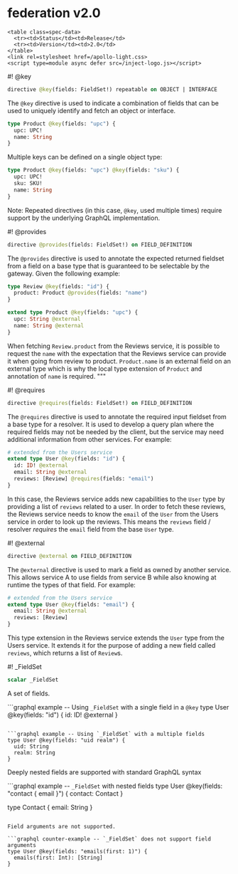 # federation v2.0

```raw html
<table class=spec-data>
  <tr><td>Status</td><td>Release</td>
  <tr><td>Version</td><td>2.0</td>
</table>
<link rel=stylesheet href=/apollo-light.css>
<script type=module async defer src=/inject-logo.js></script>
```

#! @key

```graphql definition
directive @key(fields: FieldSet!) repeatable on OBJECT | INTERFACE
```

The `@key` directive is used to indicate a combination of fields that can be used to uniquely identify and fetch an object or interface.

```graphql example -- using {@key}
type Product @key(fields: "upc") {
  upc: UPC!
  name: String
}
```

Multiple keys can be defined on a single object type:

```graphql example -- defining multiple {@key}s
type Product @key(fields: "upc") @key(fields: "sku") {
  upc: UPC!
  sku: SKU!
  name: String
}
```

Note: Repeated directives (in this case, `@key`, used multiple times) require support by the underlying GraphQL implementation.


#! @provides

```graphql definition
directive @provides(fields: FieldSet!) on FIELD_DEFINITION
```

The `@provides` directive is used to annotate the expected returned fieldset from a field on a base type that is guaranteed to be selectable by the gateway. Given the following example:

```graphql example -- using {@provides}
type Review @key(fields: "id") {
  product: Product @provides(fields: "name")
}

extend type Product @key(fields: "upc") {
  upc: String @external
  name: String @external
}
```

When fetching `Review.product` from the Reviews service, it is possible to request the `name` with the expectation that the Reviews service can provide it when going from review to product. `Product.name` is an external field on an external type which is why the local type extension of `Product` and annotation of `name` is required.
"""

#! @requires

```graphql definition
directive @requires(fields: FieldSet!) on FIELD_DEFINITION
```

The `@requires` directive is used to annotate the required input fieldset from a base type for a resolver. It is used to develop a query plan where the required fields may not be needed by the client, but the service may need additional information from other services. For example:

```graphql example -- using {@requires}
# extended from the Users service
extend type User @key(fields: "id") {
  id: ID! @external
  email: String @external
  reviews: [Review] @requires(fields: "email")
}
```

In this case, the Reviews service adds new capabilities to the `User` type by providing a list of `reviews` related to a user. In order to fetch these reviews, the Reviews service needs to know the `email` of the `User` from the Users service in order to look up the reviews. This means the `reviews` field / resolver *requires* the `email` field from the base `User` type.

#! @external

```graphql definition
directive @external on FIELD_DEFINITION
```

The `@external` directive is used to mark a field as owned by another service. This allows service A to use fields from service B while also knowing at runtime the types of that field. For example:

```graphql example -- using {@external}
# extended from the Users service
extend type User @key(fields: "email") {
  email: String @external
  reviews: [Review]
}
```

This type extension in the Reviews service extends the `User` type from the Users service. It extends it for the purpose of adding a new field called `reviews`, which returns a list of `Review`s.

#! _FieldSet

```graphql definition
scalar _FieldSet
```

A set of fields. 

```graphql example -- Using `_FieldSet` with a single field in a `@key`
type User @key(fields: "id") {
  id: ID! @external
}
```

```graphql example -- Using `_FieldSet` with a multiple fields
type User @key(fields: "uid realm") {
  uid: String
  realm: String
}
```

Deeply nested fields are supported with standard GraphQL syntax

```graphql example -- `_FieldSet` with nested fields
type User @key(fields: "contact { email }") {
  contact: Contact
}

type Contact {
  email: String
}
```

Field arguments are not supported.

```graphql counter-example -- `_FieldSet` does not support field arguments
type User @key(fields: "emails(first: 1)") {
  emails(first: Int): [String]
}
```